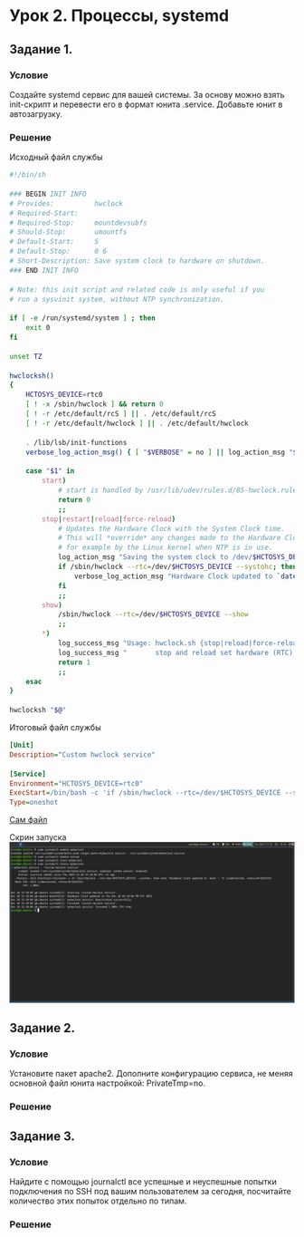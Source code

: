 # Урок 2. Процессы, systemd

## Задание 1. 

### Условие 

Создайте systemd сервис для вашей системы. За основу можно взять init-скрипт и перевести его в формат юнита .service. Добавьте юнит в автозагрузку.

### Решение

Исходный файл службы
```bash
#!/bin/sh

### BEGIN INIT INFO
# Provides:          hwclock
# Required-Start:
# Required-Stop:     mountdevsubfs
# Should-Stop:       umountfs
# Default-Start:     S
# Default-Stop:      0 6
# Short-Description: Save system clock to hardware on shutdown.
### END INIT INFO

# Note: this init script and related code is only useful if you
# run a sysvinit system, without NTP synchronization.

if [ -e /run/systemd/system ] ; then
    exit 0
fi

unset TZ

hwclocksh()
{
    HCTOSYS_DEVICE=rtc0
    [ ! -x /sbin/hwclock ] && return 0
    [ ! -r /etc/default/rcS ] || . /etc/default/rcS
    [ ! -r /etc/default/hwclock ] || . /etc/default/hwclock

    . /lib/lsb/init-functions
    verbose_log_action_msg() { [ "$VERBOSE" = no ] || log_action_msg "$@"; }

    case "$1" in
        start)
            # start is handled by /usr/lib/udev/rules.d/85-hwclock.rules.
            return 0
            ;;
        stop|restart|reload|force-reload)
            # Updates the Hardware Clock with the System Clock time.
            # This will *override* any changes made to the Hardware Clock,
            # for example by the Linux kernel when NTP is in use.
            log_action_msg "Saving the system clock to /dev/$HCTOSYS_DEVICE"
            if /sbin/hwclock --rtc=/dev/$HCTOSYS_DEVICE --systohc; then
                verbose_log_action_msg "Hardware Clock updated to `date`"
            fi
            ;;
        show)
            /sbin/hwclock --rtc=/dev/$HCTOSYS_DEVICE --show
            ;;
        *)
            log_success_msg "Usage: hwclock.sh {stop|reload|force-reload|show}"
            log_success_msg "       stop and reload set hardware (RTC) clock from kernel (system) clock"
            return 1
            ;;
    esac
}

hwclocksh "$@"
``` 

Итоговый файл службы
```ini
[Unit]
Description="Custom hwclock service"

[Service]
Environment="HCTOSYS_DEVICE=rtc0"
ExecStart=/bin/bash -c 'if /sbin/hwclock --rtc=/dev/$HCTOSYS_DEVICE --systohc; then echo \"Hardware Clock updated to `date`\"; fi'
Type=oneshot

``` 
[Сам файл](./myhwclock.service)

Скрин запуска
![Скрин1](screenshots/screen-1703776212.png)

## Задание 2. 

### Условие

Установите пакет apache2. Дополните конфигурацию сервиса, не меняя основной файл юнита настройкой: PrivateTmp=no.

### Решение

## Задание 3. 

### Условие

Найдите с помощью journalctl все успешные и неуспешные попытки подключения по SSH под вашим пользователем за сегодня, посчитайте количество этих попыток отдельно по типам.

### Решение